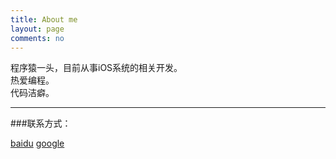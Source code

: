```yaml
---
title: About me
layout: page
comments: no
---
```


程序猿一头，目前从事iOS系统的相关开发。	
热爱编程。		
代码洁癖。  	

----

###联系方式：        

 [baidu](http://www.baidu.com)
 [google](http://www.google.com)

